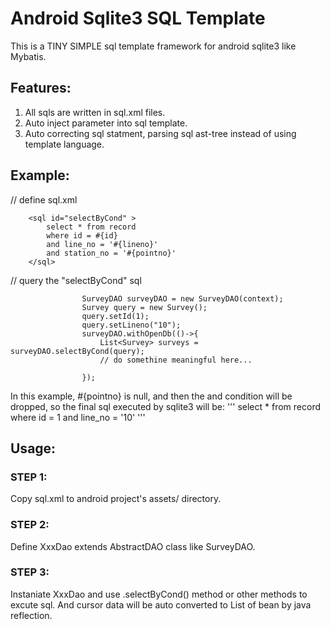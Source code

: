 # Android Sqlite3 SQL Template
This is a TINY SIMPLE sql template framework for android sqlite3 like Mybatis.

## Features:
1. All sqls are written in sql.xml files.
2. Auto inject parameter into sql template.
3. Auto correcting sql statment, parsing sql ast-tree instead of using template language.

## Example:
// define sql.xml
```
    <sql id="selectByCond" >
        select * from record
        where id = #{id}
        and line_no = '#{lineno}'
        and station_no = '#{pointno}'
    </sql>
```

// query the "selectByCond" sql
```
                SurveyDAO surveyDAO = new SurveyDAO(context);
                Survey query = new Survey();
                query.setId(1);
                query.setLineno("10");
                surveyDAO.withOpenDb(()->{
                    List<Survey> surveys = surveyDAO.selectByCond(query);
                    // do somethine meaningful here...
                    
                });
```
In this example, #{pointno} is null, and then the and condition will be dropped, so the final sql executed by sqlite3 will be:
'''
select * from record
where id = 1
and line_no = '10'
'''

## Usage:
### STEP 1: 
Copy sql.xml to android project's assets/ directory.
### STEP 2: 
Define XxxDao extends AbstractDAO class like SurveyDAO.
### STEP 3: 
Instaniate XxxDao and use .selectByCond() method or other methods to excute sql.
And cursor data will be auto converted to List of bean by java reflection.
